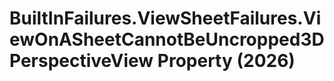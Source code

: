 # BuiltInFailures.ViewSheetFailures.ViewOnASheetCannotBeUncropped3DPerspectiveView Property (2026)

﻿